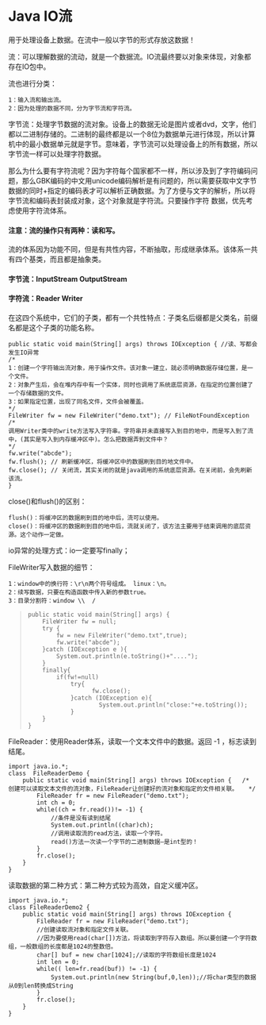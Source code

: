 # Java IO流
用于处理设备上数据。在流中一般以字节的形式存放这数据！

流：可以理解数据的流动，就是一个数据流。IO流最终要以对象来体现，对象都存在IO包中。

流也进行分类：

    1：输入流和输出流。
    2：因为处理的数据不同，分为字节流和字符流。
字节流：处理字节数据的流对象。设备上的数据无论是图片或者dvd，文字，他们都以二进制存储的。二进制的最终都是以一个8位为数据单元进行体现，所以计算机中的最小数据单元就是字节。意味着，字节流可以处理设备上的所有数据，所以字节流一样可以处理字符数据。

那么为什么要有字符流呢？因为字符每个国家都不一样，所以涉及到了字符编码问题，那么GBK编码的中文用unicode编码解析是有问题的，所以需要获取中文字节数据的同时+指定的编码表才可以解析正确数据。为了方便与文字的解析，所以将字节流和编码表封装成对象，这个对象就是字符流。只要操作字符 数据，优先考虑使用字符流体系。
#### 注意：流的操作只有两种：读和写。
流的体系因为功能不同，但是有共性内容，不断抽取，形成继承体系。该体系一共有四个基类，而且都是抽象类。
#### 字节流：InputStream  OutputStream 
#### 字符流：Reader  Writer
在这四个系统中，它们的子类，都有一个共性特点：子类名后缀都是父类名，前缀名都是这个子类的功能名称。

    public static void main(String[] args) throws IOException { //读、写都会发生IO异常
    /*  
    1：创建一个字符输出流对象，用于操作文件。该对象一建立，就必须明确数据存储位置，是一个文件。
    2：对象产生后，会在堆内存中有一个实体，同时也调用了系统底层资源，在指定的位置创建了一个存储数据的文件。  
    3：如果指定位置，出现了同名文件，文件会被覆盖。  
    */
    FileWriter fw = new FileWriter("demo.txt"); // FileNotFoundException
    /* 
    调用Writer类中的write方法写入字符串。字符串并未直接写入到目的地中，而是写入到了流中，(其实是写入到内存缓冲区中)。怎么把数据弄到文件中？
    */
    fw.write("abcde");
    fw.flush(); // 刷新缓冲区，将缓冲区中的数据刷到目的地文件中。
    fw.close(); // 关闭流，其实关闭的就是java调用的系统底层资源。在关闭前，会先刷新该流。
    }
    
close()和flush()的区别：

    flush()：将缓冲区的数据刷到目的地中后，流可以使用。
    close()：将缓冲区的数据刷到目的地中后，流就关闭了，该方法主要用于结束调用的底层资源。这个动作一定做。
io异常的处理方式：io一定要写finally；

FileWriter写入数据的细节：

    1：window中的换行符：\r\n两个符号组成。 linux：\n。 
    2：续写数据，只要在构造函数中传入新的参数true。
    3：目录分割符：window \\  /
    
>     public static void main(String[] args) {   
>         FileWriter fw = null;
>         try {
>             fw = new FileWriter("demo.txt",true);
>             fw.write("abcde");   
>         }catch (IOException e ){
>             System.out.println(e.toString()+"....");
>         }
>         finally{
>             if(fw!=null)
>                 try{
>                       fw.close();
>                 }catch (IOException e){
>                         System.out.println("close:"+e.toString());
>                 }   
>         }
>     }
>     
   
FileReader：使用Reader体系，读取一个文本文件中的数据。返回 -1 ，标志读到结尾。 

    import java.io.*; 
    class  FileReaderDemo {
        public static void main(String[] args) throws IOException {   /*   创建可以读取文本文件的流对象，FileReader让创建好的流对象和指定的文件相关联。   */   
            FileReader fr = new FileReader("demo.txt");
            int ch = 0;
            while((ch = fr.read())!= -1) {
                //条件是没有读到结尾
                System.out.println((char)ch);
                //调用读取流的read方法，读取一个字符。
                read()方法一次读一个字节的二进制数据—是int型的！
            }   
            fr.close();
        }
    }
    
读取数据的第二种方式：第二种方式较为高效，自定义缓冲区。 
    
    import java.io.*; 
    class FileReaderDemo2 {
        public static void main(String[] args) throws IOException {
            FileReader fr = new FileReader("demo.txt");
            //创建读取流对象和指定文件关联。
            //因为要使用read(char[])方法，将读取到字符存入数组。所以要创建一个字符数组，一般数组的长度都是1024的整数倍。
            char[] buf = new char[1024];//读取的字符数组长度是1024
            int len = 0;
            while(( len=fr.read(buf)) != -1) {
                System.out.println(new String(buf,0,len));//将char类型的数据从0到len转换成String
            } 
            fr.close(); 
        }
    }